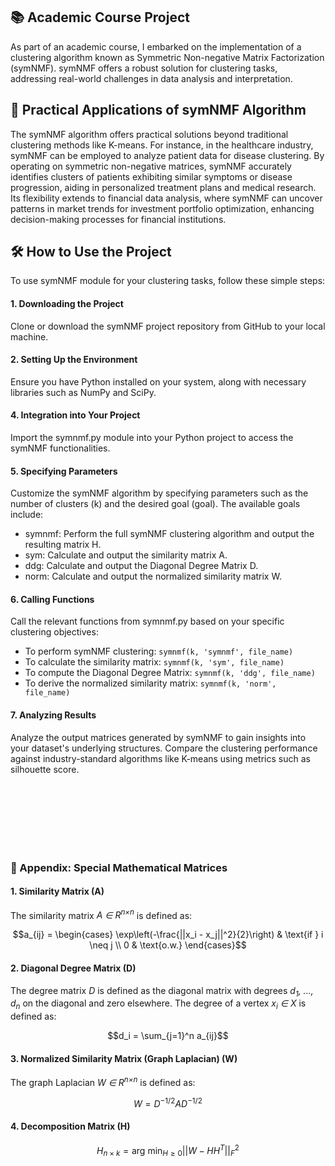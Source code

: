 ## 📚 Academic Course Project
As part of an academic course, I embarked on the implementation of a clustering algorithm known as Symmetric Non-negative Matrix Factorization (symNMF). symNMF offers a robust solution for clustering tasks, addressing real-world challenges in data analysis and interpretation.

## 🚀 Practical Applications of symNMF Algorithm
The symNMF algorithm offers practical solutions beyond traditional clustering methods like K-means. For instance, in the healthcare industry, symNMF can be employed to analyze patient data for disease clustering. By operating on symmetric non-negative matrices, symNMF accurately identifies clusters of patients exhibiting similar symptoms or disease progression, aiding in personalized treatment plans and medical research. Its flexibility extends to financial data analysis, where symNMF can uncover patterns in market trends for investment portfolio optimization, enhancing decision-making processes for financial institutions.

## 🛠️ How to Use the Project
To use symNMF module for your clustering tasks, follow these simple steps:

#### 1. Downloading the Project
Clone or download the symNMF project repository from GitHub to your local machine.
#### 2. Setting Up the Environment
Ensure you have Python installed on your system, along with necessary libraries such as NumPy and SciPy.
#### 4. Integration into Your Project
Import the symnmf.py module into your Python project to access the symNMF functionalities.
#### 5. Specifying Parameters
Customize the symNMF algorithm by specifying parameters such as the number of clusters (k) and the desired goal (goal). The available goals include:
* symnmf: Perform the full symNMF clustering algorithm and output the resulting matrix H.
* sym: Calculate and output the similarity matrix A.
* ddg: Calculate and output the Diagonal Degree Matrix D.
* norm: Calculate and output the normalized similarity matrix W.
#### 6. Calling Functions
Call the relevant functions from symnmf.py based on your specific clustering objectives:
* To perform symNMF clustering: `symnmf(k, 'symnmf', file_name)`
* To calculate the similarity matrix: `symnmf(k, 'sym', file_name)`
* To compute the Diagonal Degree Matrix: `symnmf(k, 'ddg', file_name)`
* To derive the normalized similarity matrix: `symnmf(k, 'norm', file_name)`
#### 7. Analyzing Results
Analyze the output matrices generated by symNMF to gain insights into your dataset's underlying structures. Compare the clustering performance against industry-standard algorithms like K-means using metrics such as silhouette score.

<br><br><br><br><br><br>

### 📝 Appendix: Special Mathematical Matrices
#### 1. Similarity Matrix (A)
The similarity matrix _A ∈ R<sup>n×n</sup>_ is defined as:
```math
a_{ij} = \begin{cases} 
\exp\left(-\frac{||x_i - x_j||^2}{2}\right) & \text{if } i \neq j \\
0 & \text{o.w.}
\end{cases}
```


#### 2. Diagonal Degree Matrix (D)
The degree matrix _D_ is defined as the diagonal matrix with degrees _d<sub>1</sub>, ..., d<sub>n</sub>_ on the diagonal and zero elsewhere. The degree of a vertex _x<sub>i</sub> ∈ X_ is defined as:
```math
d_i = \sum_{j=1}^n a_{ij}
```

#### 3. Normalized Similarity Matrix (Graph Laplacian) (W)
The graph Laplacian _W ∈ R<sup>n×n</sup>_ is defined as:
```math
W = D^{-1/2}AD^{-1/2}
```

#### 4. Decomposition Matrix (H)
```math
H_{n×k} = \text{arg min}_{H\geq0} ||W-HH^T||^2_F 
```
